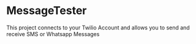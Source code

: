 # MessageTester
This project connects to your Twilio Account and allows you to send and receive SMS or Whatsapp Messages
